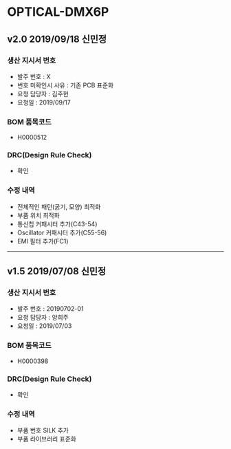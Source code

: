 # OPTICAL-DMX6P

## v2.0 2019/09/18 신민정

### 생산 지시서 번호
* 발주 번호 : X
* 번호 미확인시 사유 : 기존 PCB 표준화
* 요청 담당자 : 김주현
* 요청일 : 2019/09/17

###  BOM 품목코드
* H0000512

### DRC(Design Rule Check)
* 확인

### 수정 내역
* 전체적인 패턴(굵기, 모양) 최적화
* 부품 위치 최적화
* 통신칩 커패시터 추가(C43-54)
* Oscillator 커패시터 추가(C55-56)
* EMI 필터 추가(FC1)

----------

## v1.5 2019/07/08 신민정

### 생산 지시서 번호
* 발주 번호 : 20190702-01
* 요청 담당자 : 양희주
* 요청일 : 2019/07/03

###  BOM 품목코드
* H0000398

### DRC(Design Rule Check)
* 확인

### 수정 내역
* 부품 번호 SILK 추가
* 부품 라이브러리 표준화
